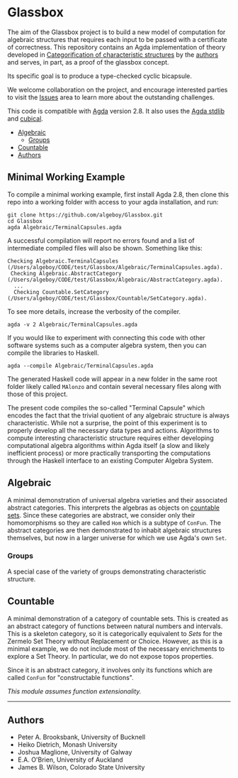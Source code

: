 # Glassbox <!-- omit in toc --> 

The aim of the Glassbox project is to build a new model of computation for algebraic structures that requires each input to be passed with 
a certificate of correctness. This repository contains an Agda implementation of theory developed in 
[Categorification of characteristic structures](https://arxiv.org/abs/2502.01138) by the [authors](#authors) and serves, in part, as a proof of the glassbox concept. 

Its specific goal is to produce a type-checked cyclic bicapsule. 

We welcome collaboration on the project, and encourage interested parties to visit the [Issues](https://github.com/algeboy/Glassbox/issues) area to learn more about the outstanding challenges.

This code is compatible with [Agda](https://agda.readthedocs.io/en/latest/getting-started/what-is-agda.html) version 2.8. It also uses the [Agda stdlib](https://github.com/agda/agda-stdlib) and [cubical](https://github.com/agda/cubical).

- [Algebraic](#algebraic)
	- [Groups](#groups)
- [Countable](#countable)
- [Authors](#authors)

## Minimal Working Example

To compile a minimal working example, first install Agda 2.8, then clone this repo into a working folder with access to your agda installation, and run:
```
git clone https://github.com/algeboy/Glassbox.git
cd Glassbox
agda Algebraic/TerminalCapsules.agda
```
A successful compilation will report no errors found and a list of intermediate compiled files will also be shown. Something like this:
```
Checking Algebraic.TerminalCapsules (/Users/algeboy/CODE/test/Glassbox/Algebraic/TerminalCapsules.agda).
 Checking Algebraic.AbstractCategory (/Users/algeboy/CODE/test/Glassbox/Algebraic/AbstractCategory.agda).
  ...
  Checking Countable.SetCategory (/Users/algeboy/CODE/test/Glassbox/Countable/SetCategory.agda).
```
To see more details, increase the verbosity of the compiler.
```
agda -v 2 Algebraic/TerminalCapsules.agda
```
If you would like to experiment with connecting this code with other software systems such as a computer algebra system, then you can compile the libraries to Haskell.
```
agda --compile Algebraic/TerminalCapsules.agda
```
The generated Haskell code will appear in a new folder in the same root folder likely called `MAlonzo` and contain several necessary files along with those of this project.

The present code compiles the so-called "Terminal Capsule" which encodes the fact that the trivial quotient of any algebraic structure is always characteristic.  While not a surprise, the point of this experiment is to properly develop all the necessary data types and actions.  Algorithms to compute interesting characteristic structure requires either developing computational algebra algorithms within Agda itself (a slow and likely inefficient process) or more practically transporting the computations through the Haskell interface to an existing Computer Algebra System.


## Algebraic 

A minimal demonstration of universal algebra varieties and their associated abstract categories.  This interprets the algebras as objects on [countable sets](#countable).  Since these categories are abstract, we  consider only their homomorphisms so they are called `Hom` which is a subtype of `ConFun`.  The abstract categories are then demonstrated to inhabit algebraic structures themselves, but now in a larger universe for which we use Agda's own `Set`.

### Groups

A special case of the variety of groups demonstrating characteristic structure.

## Countable 

A minimal demonstration of a category of countable sets.  This is created as an abstract category of functions between natural numbers and intervals.  This is a skeleton category, so it is categorically equivalent to $Sets$ for the Zermelo Set Theory without Replacement or Choice.  However, as this is a minimal example, we do not include most of the necessary enrichments to explore a Set Theory.  In particular, we do not expose topos properties.

Since it is an abstract category, it involves only its functions which are called `ConFun` for "constructable functions".

*This module assumes function extensionality.*

---

## Authors

 * Peter A. Brooksbank, University of Bucknell
 * Heiko Dietrich, Monash University
 * Joshua Maglione, University of Galway
 * E.A. O'Brien, University of Auckland
 * James B. Wilson, Colorado State University

